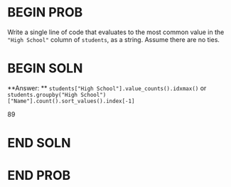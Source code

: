 # BEGIN PROB

Write a single line of code that evaluates to the most common value in
the `"High School"` column of `students`, as a string. Assume there are
no ties.

# BEGIN SOLN

**Answer: ** `students["High School"].value_counts().idxmax()`
or
`students.groupby("High School")["Name"].count().sort_values().index[-1]`

<average>89</average>

# END SOLN

# END PROB